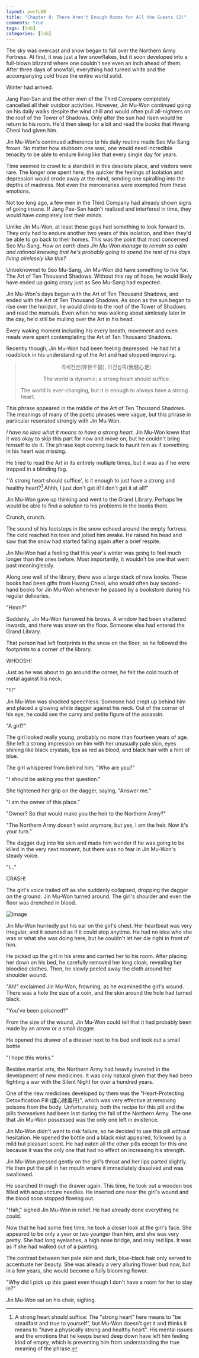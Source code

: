 ```yaml
---
layout: postLNB
title: "Chapter 8: There Aren't Enough Rooms for All the Guests (2)"
comments: true
tags: [lnb]
categories: [lnb]
---
```


The sky was overcast and snow began to fall over the Northern Army Fortress. At first, it was just a few snowflakes, but it soon developed into a full-blown blizzard where one couldn't see even an inch ahead of them. After three days of snowfall, everything had turned white and the accompanying cold froze the entire world solid.

Winter had arrived.

Jang Pae-San and the other men of the Third Company completely cancelled all their outdoor activities. However, Jin Mu-Won continued going on his daily walks despite the wind chill and would often pull all-nighters on the roof of the Tower of Shadows. Only after the sun had risen would he return to his room. He'd then sleep for a bit and read the books that Hwang Cheol had given him.

Jin Mu-Won's continued adherence to his daily routine made Seo Mu-Sang frown. No matter how stubborn one was, one would need incredible tenacity to be able to endure living like that every single day for years.

Time seemed to crawl to a standstill in this desolate place, and visitors were rare. The longer one spent here, the quicker the feelings of isolation and depression would erode away at the mind, sending one spiralling into the depths of madness. Not even the mercenaries were exempted from these emotions.

Not too long ago, a few men in the Third Company had already shown signs of going insane. If Jang Pae-San hadn't realized and interfered in time, they would have completely lost their minds.

Unlike Jin Mu-Won, at least these guys had something to look forward to. They only had to endure another two years of this isolation, and then they'd be able to go back to their homes. This was the point that most concerned Seo Mu-Sang. *How on earth does Jin Mu-Won manage to remain so calm and rational knowing that he's probably going to spend the rest of his days living aimlessly like this?*

Unbeknownst to Seo Mu-Sang, Jin Mu-Won did have something to live for. The Art of Ten Thousand Shadows. Without this ray of hope, he would likely have ended up going crazy just as Seo Mu-Sang had expected.

Jin Mu-Won's days began with the Art of Ten Thousand Shadows, and ended with the Art of Ten Thousand Shadows. As soon as the sun began to rise over the horizon, he would climb to the roof of the Tower of Shadows and read the manuals. Even when he was walking about aimlessly later in the day, he'd still be mulling over the Art in his head.

Every waking moment including his every breath, movement and even meals were spent contemplating the Art of Ten Thousand Shadows.

Recently though, Jin Mu-Won had been feeling depressed. He had hit a roadblock in his understanding of the Art and had stopped improving.

<blockquote>
<p style="text-align: center;">격세천변(愅世千變), 아건심족(我健心足).</p>

<p style="text-align: center;">The world is dynamic; a strong heart should suffice.</p>

<p>The world is ever-changing, but it is enough to always have a strong heart.</p>
</blockquote>

This phrase appeared in the middle of the Art of Ten Thousand Shadows. The meanings of many of the poetic phrases were vague, but this phrase in particular resonated strongly with Jin Mu-Won.

*I have no idea what it means to have a strong heart.* Jin Mu-Won knew that it was okay to skip this part for now and move on, but he couldn't bring himself to do it. The phrase kept coming back to haunt him as if something in his heart was missing.

He tried to read the Art in its entirely multiple times, but it was as if he were trapped in a blinding fog.

"'A strong heart should suffice', is it enough to just have a strong and healthy heart?[^1] Ahhh, I just don't get it! I don't get it at all!"

Jin Mu-Won gave up thinking and went to the Grand Library. Perhaps he would be able to find a solution to his problems in the books there.

Crunch, crunch.

The sound of his footsteps in the snow echoed around the empty fortress. The cold reached his toes and jolted him awake. He raised his head and saw that the snow had started falling again after a brief respite.

Jin Mu-Won had a feeling that this year's winter was going to feel much longer than the ones before. Most importantly, it wouldn't be one that went past meaninglessly.

Along one wall of the library, there was a large stack of new books. These books had been gifts from Hwang Cheol, who would often buy second-hand books for Jin Mu-Won whenever he passed by a bookstore during his regular deliveries.

"Hmm?"

Suddenly, Jin Mu-Won furrowed his brows. A window had been shattered inwards, and there was snow on the floor. Someone else had entered the Grand Library.

That person had left footprints in the snow on the floor, so he followed the footprints to a corner of the library.

WHOOSH!

Just as he was about to go around the corner, he felt the cold touch of metal against his neck.

"!!!"

Jin Mu-Won was shocked speechless. Someone had crept up behind him and placed a glowing white dagger against his neck. Out of the corner of his eye, he could see the curvy and petite figure of the assassin.

"A girl?"

The girl looked really young, probably no more than fourteen years of age. She left a strong impression on him with her unusually pale skin, eyes shining like black crystals, lips as red as blood, and black hair with a hint of blue.

The girl whispered from behind him, "Who are you?"

"I should be asking you that question."

She tightened her grip on the dagger, saying, "Answer me."

"I am the owner of this place."

"Owner? So that would make you the heir to the Northern Army?"

"The Northern Army doesn't exist anymore, but yes, I am the heir. Now it's your turn."

The dagger dug into his skin and made him wonder if he was going to be killed in the very next moment, but there was no fear in Jin Mu-Won's steady voice.

"I…"

CRASH!

The girl's voice trailed off as she suddenly collapsed, dropping the dagger on the ground. Jin Mu-Won turned around. The girl's shoulder and even the floor was drenched in blood.

![image](/Images/008-insert.jpg)

Jin Mu-Won hurriedly put his ear on the girl's chest. Her heartbeat was very irregular, and it sounded as if it could stop anytime. He had no idea who she was or what she was doing here, but he couldn't let her die right in front of him.

He picked up the girl in his arms and carried her to his room. After placing her down on his bed, he carefully removed her long cloak, revealing her bloodied clothes. Then, he slowly peeled away the cloth around her shoulder wound.

"Ah!" exclaimed Jin Mu-Won, frowning, as he examined the girl's wound. There was a hole the size of a coin, and the skin around the hole had turned black.

"You've been poisoned?"

From the size of the wound, Jin Mu-Won could tell that it had probably been made by an arrow or a small dagger.

He opened the drawer of a dresser next to his bed and took out a small bottle.

"I hope this works."

Besides martial arts, the Northern Army had heavily invested in the development of new medicines. It was only natural given that they had been fighting a war with the Silent Night for over a hundred years.

One of the new medicines developed by them was the "Heart-Protecting Detoxification Pill (護心除毒丹)", which was very effective at removing poisons from the body. Unfortunately, both the recipe for this pill and the pills themselves had been lost during the fall of the Northern Army. The one that Jin Mu-Won possessed was the only one left in existence.

Jin Mu-Won didn't want to risk failure, so he decided to use this pill without hesitation. He opened the bottle and a black mist appeared, followed by a mild but pleasant scent. He had eaten all the other pills except for this one because it was the only one that had no effect on increasing his strength.

Jin Mu-Won pressed gently on the girl's throat and her lips parted slightly. He then put the pill in her mouth where it immediately dissolved and was swallowed.

He searched through the drawer again. This time, he took out a wooden box filled with acupuncture needles. He inserted one near the girl's wound and the blood soon stopped flowing out.

"Hah," sighed Jin Mu-Won in relief. He had already done everything he could.

Now that he had some free time, he took a closer look at the girl's face. She appeared to be only a year or two younger than him, and she was very pretty. She had long eyelashes, a high nose bridge, and rosy red lips. It was as if she had walked out of a painting.

The contrast between her pale skin and dark, blue-black hair only served to accentuate her beauty. She was already a very alluring flower bud now, but in a few years, she would become a fully blooming flower.

"Why did I pick up this guest even though I don't have a room for her to stay in?"

Jin Mu-Won sat on his chair, sighing.

[^1]: A strong heart should suffice: The "strong heart" here means to "be steadfast and true to yourself", but Mu-Won doesn't get it and thinks it means to "have a physically strong and healthy heart". His mental issues and the emotions that he keeps buried deep down have left him feeling kind of empty, which is preventing him from understanding the true meaning of the phrase.